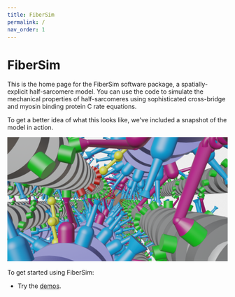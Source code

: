 ```yaml
---
title: FiberSim
permalink: /
nav_order: 1
---
```


# FiberSim

This is the home page for the FiberSim software package, a spatially-explicit half-sarcomere model. You can use the code to simulate the mechanical properties of half-sarcomeres using sophisticated cross-bridge and myosin binding protein C rate equations.

To get a better idea of what this looks like, we've included a snapshot of the model in action.

![Render of FiberSim](FiberSim_render.png)

To get started using FiberSim:
  + Try the [demos](pages/demos/demos.md).